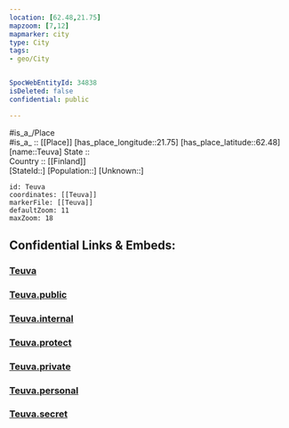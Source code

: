 ```yaml
---
location: [62.48,21.75] 
mapzoom: [7,12] 
mapmarker: city 
type: City
tags:
- geo/City


SpocWebEntityId: 34838
isDeleted: false
confidential: public

---
```

#is_a_/Place  
#is_a_ :: [[Place]] 
[has_place_longitude::21.75] 
[has_place_latitude::62.48] 
[name::Teuva] 
State ::  
Country :: [[Finland]]  
[StateId::] 
[Population::] 
[Unknown::] 


```leaflet
id: Teuva
coordinates: [[Teuva]] 
markerFile: [[Teuva]] 
defaultZoom: 11 
maxZoom: 18
```


## Confidential Links & Embeds: 

### [Teuva](/_Standards/Earth/Continent/Europe/Europe~North/Finland/Provinces~Finland/Western_Finland/counties~Western_Finland/Ostrobothnia~South/City/Teuva.md) 

### [Teuva.public](/_public/Earth/Continent/Europe/Europe~North/Finland/Provinces~Finland/Western_Finland/counties~Western_Finland/Ostrobothnia~South/City/Teuva.public.md) 

### [Teuva.internal](/_internal/Earth/Continent/Europe/Europe~North/Finland/Provinces~Finland/Western_Finland/counties~Western_Finland/Ostrobothnia~South/City/Teuva.internal.md) 

### [Teuva.protect](/_protect/Earth/Continent/Europe/Europe~North/Finland/Provinces~Finland/Western_Finland/counties~Western_Finland/Ostrobothnia~South/City/Teuva.protect.md) 

### [Teuva.private](/_private/Earth/Continent/Europe/Europe~North/Finland/Provinces~Finland/Western_Finland/counties~Western_Finland/Ostrobothnia~South/City/Teuva.private.md) 

### [Teuva.personal](/_personal/Earth/Continent/Europe/Europe~North/Finland/Provinces~Finland/Western_Finland/counties~Western_Finland/Ostrobothnia~South/City/Teuva.personal.md) 

### [Teuva.secret](/_secret/Earth/Continent/Europe/Europe~North/Finland/Provinces~Finland/Western_Finland/counties~Western_Finland/Ostrobothnia~South/City/Teuva.secret.md)

